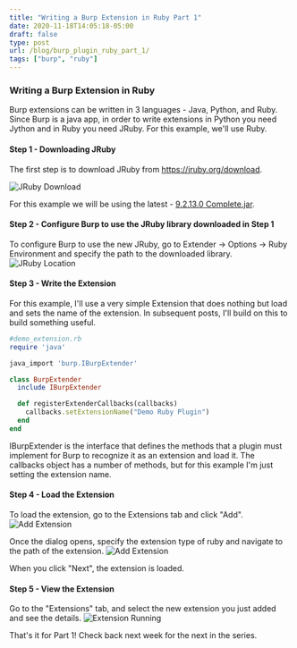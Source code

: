 ```yaml
---
title: "Writing a Burp Extension in Ruby Part 1"
date: 2020-11-18T14:05:18-05:00
draft: false
type: post
url: /blog/burp_plugin_ruby_part_1/
tags: ["burp", "ruby"]
---
```


### Writing a Burp Extension in Ruby
Burp extensions can be written in 3 languages - Java, Python, and Ruby.   Since Burp is a java app, in order to write extensions in Python you need Jython and in Ruby you need JRuby.  For this example, we'll use Ruby.

#### Step 1 - Downloading JRuby

The first step is to download JRuby from https://jruby.org/download.   

![JRuby Download](/images/jruby_download.png)

For this example we will be using the latest - [9.2.13.0 Complete.jar](https://repo1.maven.org/maven2/org/jruby/jruby-complete/9.2.13.0/jruby-complete-9.2.13.0.jar).

#### Step 2 - Configure Burp to use the JRuby library downloaded in Step 1

To configure Burp to use the new JRuby, go to Extender -> Options -> Ruby Environment and specify the path to the downloaded library.
![JRuby Location](/images/jruby_Location.png)

#### Step 3 - Write the Extension
For this example, I'll use a very simple Extension that does nothing but load and sets the name of the extension.  In subsequent posts, I'll build on this to build something useful.

```ruby
#demo_extension.rb
require 'java'

java_import 'burp.IBurpExtender'

class BurpExtender
  include IBurpExtender

  def registerExtenderCallbacks(callbacks)
    callbacks.setExtensionName("Demo Ruby Plugin")
  end
end
```

IBurpExtender is the interface that defines the methods that a plugin must implement for Burp to recognize it as an extension and load it.  The callbacks object has a number of methods, but for this example I'm just setting the extension name.

#### Step 4 - Load the Extension

To load the extension, go to the Extensions tab and click "Add".
![Add Extension](/images/extension_add.png)

Once the dialog opens, specify the extension type of ruby and navigate to the path of the extension.
![Add Extension](/images/extension_add_file.png)

When you click "Next", the extension is loaded.

#### Step 5 - View the Extension
Go to the "Extensions" tab, and select the new extension you just added and see the details.
![Extension Running](/images/extension_running.png)

That's it for Part 1!  Check back next week for the next in the series.
